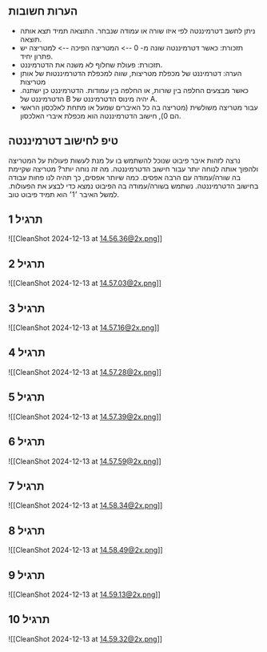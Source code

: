 ```table-of-contents
```
## הערות חשובות
- ניתן לחשב דטרמיננטה לפי איזו שורה או עמודה שנבחר. התוצאה תמיד תצא אותה תוצאה.
- תזכורת: כאשר דטרמיננטה שונה מ- 0 --> המטריצה הפיכה --> למטריצה יש פתרון יחיד.
- תזכורת: פעולת שחלוף לא משנה את הדטרמיננט.
- הערה: דטרמיננט של מכפלת מטריצות, שווה למכפלת הדטרמיננטות של אותן מטריצות
- כאשר מבצעים החלפה בין שורות, או החלפה בין עמודות. הדטרמיננט כן ישתנה. הדטרמיננט של B יהיה מינוס הדטרמיננט של A.
- עבור מטריצה משולשית (מטריצה בה כל האיברים שמעל או מתחת לאלכסון הראשי הם 0), חישוב הדטרמיננטה הוא מכפלת איברי האלכסון.
## טיפ לחישוב דטרמיננטה
נרצה לזהות איבר פיבוט שנוכל להשתמש בו על מנת לעשות פעולות על המטריצה ולהפוך אותה לנוחה יותר עבור חישוב הדטרמיננטה. מה זה נוחה יותר? מטריצה שקיימת בה שורה/עמודה עם הרבה אפסים. כמה שיותר אפסים, כך תהיה לנו פחות עבודה בחישוב הדטרמיננטה.
נשתמש בשורה/עמודה בה הפיבוט נמצא כדי לבצע את הפעולות.
למשל האיבר ׳1׳ הוא תמיד פיבוט טוב.
## תרגיל 1
![[CleanShot 2024-12-13 at 14.56.36@2x.png]]
## תרגיל 2
![[CleanShot 2024-12-13 at 14.57.03@2x.png]]
## תרגיל 3
![[CleanShot 2024-12-13 at 14.57.16@2x.png]]
## תרגיל 4
![[CleanShot 2024-12-13 at 14.57.28@2x.png]]
## תרגיל 5
![[CleanShot 2024-12-13 at 14.57.39@2x.png]]
## תרגיל 6
![[CleanShot 2024-12-13 at 14.57.59@2x.png]]
## תרגיל 7
![[CleanShot 2024-12-13 at 14.58.34@2x.png]]
## תרגיל 8
![[CleanShot 2024-12-13 at 14.58.49@2x.png]]
## תרגיל 9
![[CleanShot 2024-12-13 at 14.59.13@2x.png]]
## תרגיל 10
![[CleanShot 2024-12-13 at 14.59.32@2x.png]]
